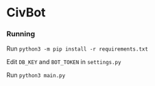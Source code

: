 # CivBot

### Running
Run `python3 -m pip install -r requirements.txt`

Edit `DB_KEY` and `BOT_TOKEN` in `settings.py`

Run `python3 main.py`
